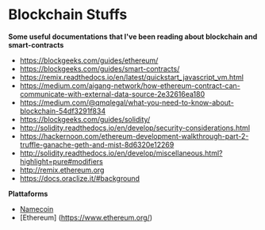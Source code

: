 # Blockchain Stuffs

**Some useful documentations that I've been reading about blockchain and smart-contracts**
- https://blockgeeks.com/guides/ethereum/
- https://blockgeeks.com/guides/smart-contracts/
- https://remix.readthedocs.io/en/latest/quickstart_javascript_vm.html
- https://medium.com/aigang-network/how-ethereum-contract-can-communicate-with-external-data-source-2e32616ea180
- https://medium.com/@qmqlegal/what-you-need-to-know-about-blockchain-54df3291f834
- https://blockgeeks.com/guides/solidity/
- http://solidity.readthedocs.io/en/develop/security-considerations.html
- https://hackernoon.com/ethereum-development-walkthrough-part-2-truffle-ganache-geth-and-mist-8d6320e12269
- http://solidity.readthedocs.io/en/develop/miscellaneous.html?highlight=pure#modifiers
- http://remix.ethereum.org
- https://docs.oraclize.it/#background

**Plattaforms**
- [Namecoin](https://namecoin.org/)
- [Ethereum] (https://www.ethereum.org/)
